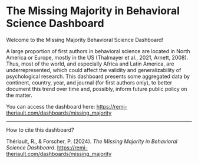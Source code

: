 # The Missing Majority in Behavioral Science Dashboard

Welcome to the Missing Majority Behavioral Science Dashboard!

A large proportion of first authors in behavioral science are located in North America or Europe, mostly in the US (Thalmayer et al., 2021, Arnett, 2008). Thus, most of the world, and especially Africa and Latin America, are underrepresented, which could affect the validity and generalizability of psychological research. This dashboard presents some aggregated data by continent, country, year, and journal (for first authors only), to better document this trend over time and, possibly, inform future public policy on the matter.

You can access the dashboard here: https://remi-theriault.com/dashboards/missing_majority

---

How to cite this dashboard?

Thériault, R., & Forscher, P. (2024). *The Missing Majority in Behavioral Science Dashboard*. https://remi-theriault.com/dashboards/missing_majority
